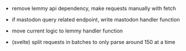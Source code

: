 - remove lemmy api dependency, make requests manually with fetch
- if mastodon query related endpoint, write mastodon handler function
- move current logic to lemmy handler function

- (svelte) split requests in batches to only parse around 150 at a time